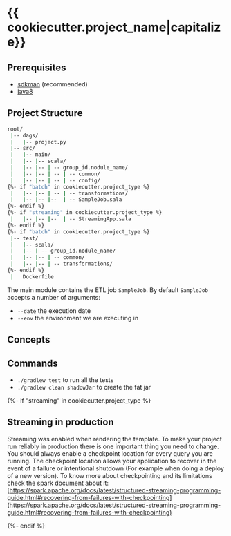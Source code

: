 # {{ cookiecutter.project_name|capitalize}}

## Prerequisites

- [sdkman](https://sdkman.io/) (recommended)
- [java8](https://docs.scala-lang.org/overviews/jdk-compatibility/overview.html)


## Project Structure

```bash
root/
 |-- dags/
 |   |-- project.py
 |-- src/
 |   |-- main/
 |   |-- |-- scala/
 |   |-- |-- | -- group_id.nodule_name/
 |   |-- |-- | -- | -- common/
 |   |-- |-- | -- | -- config/
{%- if "batch" in cookiecutter.project_type %}
 |   |-- |-- | -- | -- transformations/
 |   |-- |-- |--  | -- SampleJob.sala
{%- endif %}
{%- if "streaming" in cookiecutter.project_type %}
 |   |-- |-- |--  | -- StreamingApp.sala
{%- endif %}
{%- if "batch" in cookiecutter.project_type %}
 |-- test/
 |   |-- scala/
 |   |-- | -- group_id.nodule_name/
 |   |-- |-- | -- common/
 |   |-- |-- | -- transformations/
{%- endif %}
 |   Dockerfile
```

The main module contains the ETL job `SampleJob`. By default `SampleJob` accepts a number of arguments:
- `--date` the execution date
- `--env` the environment we are executing in

## Concepts

## Commands
- `./gradlew test` to run all the tests
- `./gradlew clean shadowJar` to create the fat jar

{%- if "streaming" in cookiecutter.project_type %}

## Streaming in production

Streaming was enabled when rendering the template. To make your project run reliably in production there is
one important thing you need to change. You should always enable a checkpoint location for every query
you are running. The checkpoint location allows your application to recover in the event of a failure or
intentional shutdown (For example when doing a deploy of a new version). To know more about checkpointing
and its limitations check the spark document about it:
[https://spark.apache.org/docs/latest/structured-streaming-programming-guide.html#recovering-from-failures-with-checkpointing](https://spark.apache.org/docs/latest/structured-streaming-programming-guide.html#recovering-from-failures-with-checkpointing)

{%- endif %}
